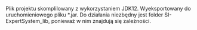Plik projektu skomplilowany z wykorzystaniem JDK12. Wyeksportowany do uruchomieniowego pliku *.jar. Do działania niezbędny jest folder SI-ExpertSystem_lib, ponieważ w nim znajdują się zależności.

